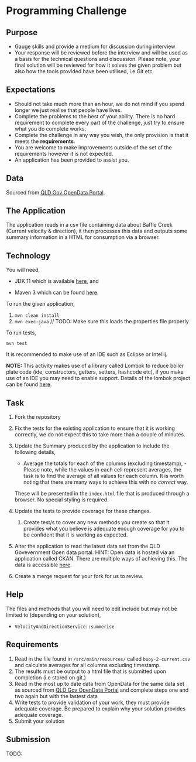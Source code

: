 # Programming Challenge

## Purpose 

- Gauge skills and provide a medium for discussion during interview
- Your response will be reviewed before the interview and will be used as a basis for the technical questions and discussion. Please note, your final solution will be reviewed for how it solves the given problem but also how the tools provided have been utilised, i.e Git etc.

## Expectations

- Should not take much more than an hour, we do not mind if you spend longer we just realise that people have lives. 
- Complete the problems to the best of your ability. There is no hard requirement to complete every part of the challenge, just try to ensure what you do complete works. 
- Complete the challenge in any way you wish, the only provision is that it meets the **requirements**.
- You are welcome to make improvements outside of the set of the requirements however it is not expected.
- An application has been provided to assist you.



## Data 

Sourced from [QLD Gov OpenData Portal](https://data.qld.gov.au/dataset/ambient-estuarine-water-quality-monitoring-data-near-real-time-sites-2012-to-present-day/resource/0ca6f77c-4088-4d77-8c88-beae2b57ce14).



## The Application

The application reads in a csv file containing data about Baffle Creek (Current  velocity & direction), it then processes this data and outputs some summary information in a HTML for consumption via a browser. 



## Technology 

You will need, 

-  JDK 11 which is available [here](https://jdk.java.net/11/), and 

- Maven 3 which can be found [here](https://maven.apache.org/download.cgi).

To run the given application, 

1. ``mvn clean install``
2. ``mvn exec:java`` // TODO: Make sure this loads the properties file properly

To run tests, 

``mvn test``

It is recommended to make use of an IDE such as Eclipse or Intellij. 

__NOTE:__ This activity makes use of a library called Lombok to reduce boiler plate code (ide, constructors, getters, setters, hashcode etc), if you make use of an IDE  you may need to enable support. Details of the lombok project can be found [here](https://projectlombok.org/).

## Task 

1. Fork the repository

2. Fix the tests for the existing application to ensure that it is working correctly, we do not expect this to take more than a couple of minutes.

3. Update the Summary produced by the application to include the following details, 

   - Average the totals  for each of the columns (excluding timestamp), - Please note, while the values in each cell represent averages, the task is to find the average of all values for each column.  It is worth noting that there are many ways to achieve this with no _correct_ way. 

   These will be presented in the `index.html` file that is produced through a browser. No special styling is required. 

4. Update the tests to provide coverage for these changes. 

   1. Create test/s to cover any new methods you create so that it provides what you believe is adequate enough coverage for you to be confident that it is working as expected.

5. Alter the application to read the latest data set from the QLD Govevernment Open data portal. HINT: Open data is hosted via an application called CKAN. There are multiple ways of achieving this. The data is accessible [here](https://data.qld.gov.au/dataset/ambient-estuarine-water-quality-monitoring-data-near-real-time-sites-2012-to-present-day).

6. Create a merge request for your fork for us to review.


## Help

The files and methods that you will need to edit include but may not be limited to (depending on your solution), 

- ``VelocityAndDirectionService::summerise``



## Requirements

1. Read in the file found in `/src/main/resources/` called `buoy-2-current.csv` and calculate averages for all columns excluding timestamp.
2. The results must be output to a html file that is submitted upon completion (i.e stored on git.)
3. Read in the most up to date data from OpenData for the same data set as sourced from [QLD Gov OpenData Portal](https://data.qld.gov.au/dataset/ambient-estuarine-water-quality-monitoring-data-near-real-time-sites-2012-to-present-day/resource/0ca6f77c-4088-4d77-8c88-beae2b57ce14)  and complete steps one and two again but with the lastest data 
4. Write tests to provide validation of your work, they must provide adequate coverage. Be prepared to explain why your solution provides adequate coverage.
5. Submit your solution

## Submission 

TODO: